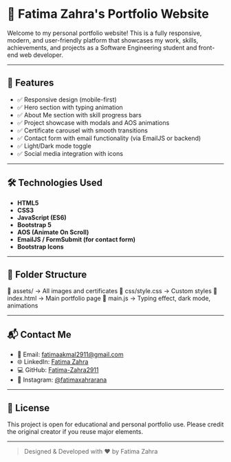 # 💼 Fatima Zahra's Portfolio Website

Welcome to my personal portfolio website! This is a fully responsive, modern, and user-friendly platform that showcases my work, skills, achievements, and projects as a Software Engineering student and front-end web developer.

---

## 🚀 Features

- ✅ Responsive design (mobile-first)
- ✅ Hero section with typing animation
- ✅ About Me section with skill progress bars
- ✅ Project showcase with modals and AOS animations
- ✅ Certificate carousel with smooth transitions
- ✅ Contact form with email functionality (via EmailJS or backend)
- ✅ Light/Dark mode toggle
- ✅ Social media integration with icons

---

## 🛠️ Technologies Used

- **HTML5**
- **CSS3**
- **JavaScript (ES6)**
- **Bootstrap 5**
- **AOS (Animate On Scroll)**
- **EmailJS / FormSubmit (for contact form)**
- **Bootstrap Icons**

---

## 📂 Folder Structure

📁 assets/ → All images and certificates
📁 css/style.css → Custom styles
📄 index.html → Main portfolio page
📄 main.js → Typing effect, dark mode, animations


---

## 📬 Contact Me

- 📧 Email: fatimaakmal2911@gmail.com  
- 🌐 LinkedIn: [Fatima Zahra](https://www.linkedin.com/in/fatima-zahra-6b9ba031a/)  
- 💻 GitHub: [Fatima-Zahra2911](https://github.com/Fatima-Zahra2911?tab=repositories)  
- 📸 Instagram: [@fatimaxahrarana](https://www.instagram.com/fatimaxahrarana/)

---

## 🔐 License

This project is open for educational and personal portfolio use. Please credit the original creator if you reuse major elements.

---

> Designed & Developed with ❤️ by Fatima Zahra
